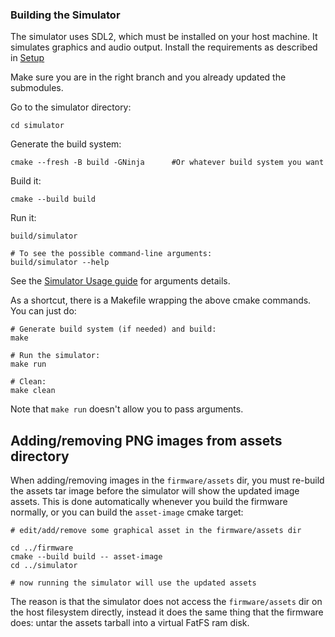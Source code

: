 ### Building the Simulator

The simulator uses SDL2, which must be installed on your host machine. It 
simulates graphics and audio output. 
Install the requirements as described in [Setup](../docs/Setup.md)

Make sure you are in the right branch and you already updated the submodules.

Go to the simulator directory:

```
cd simulator
```

Generate the build system:

```
cmake --fresh -B build -GNinja      #Or whatever build system you want
```

Build it:

```
cmake --build build
```

Run it:

```
build/simulator

# To see the possible command-line arguments:
build/simulator --help
```

See the [Simulator Usage guide](simulator-usage.md) for arguments details.

As a shortcut, there is a Makefile wrapping the above cmake commands. 
You can just do:

```
# Generate build system (if needed) and build:
make

# Run the simulator:
make run

# Clean:
make clean
```

Note that `make run` doesn't allow you to pass arguments.

## Adding/removing PNG images from assets directory

When adding/removing images in the `firmware/assets` dir, you must re-build the assets tar image before the simulator will 
show the updated image assets. This is done automatically whenever you build the firmware normally, or you can build the `asset-image` cmake target:

```
# edit/add/remove some graphical asset in the firmware/assets dir

cd ../firmware
cmake --build build -- asset-image
cd ../simulator

# now running the simulator will use the updated assets
```

The reason is that the simulator does not access the `firmware/assets` dir on the host filesystem
directly, instead it does the same thing that the firmware does: untar the assets tarball into a virtual FatFS ram disk. 
